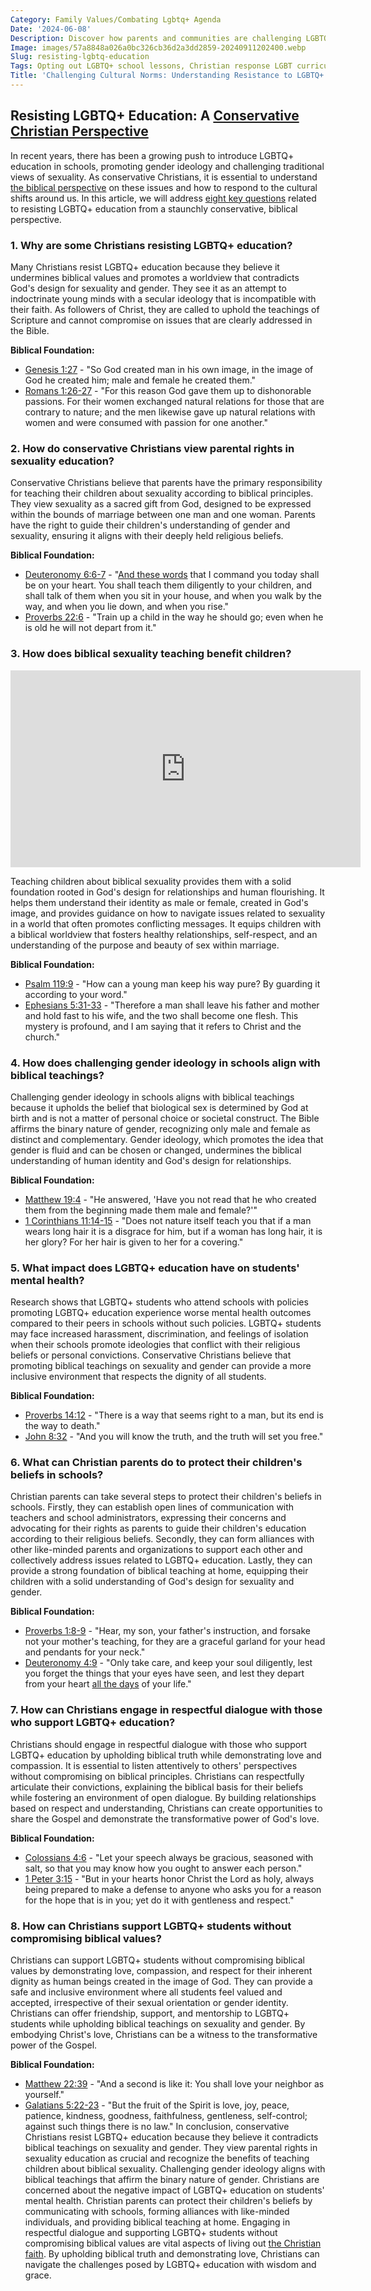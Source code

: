 ```yaml
---
Category: Family Values/Combating Lgbtq+ Agenda
Date: '2024-06-08'
Description: Discover how parents and communities are challenging LGBTQ+ education in schools, asserting parental rights and discussing biblical perspectives on sexuality with a Christian response to curriculum changes.
Image: images/57a8848a026a0bc326cb36d2a3dd2859-20240911202400.webp
Slug: resisting-lgbtq-education
Tags: Opting out LGBTQ+ school lessons, Christian response LGBT curriculum, Parental rights sexuality education, Biblical sexuality teaching children, Challenging gender ideology schools
Title: 'Challenging Cultural Norms: Understanding Resistance to LGBTQ+ Education in Christian Communities'
---
```


## Resisting LGBTQ+ Education: A [Conservative Christian Perspective](/legal-challenges)
In recent years, there has been a growing push to introduce LGBTQ+ education in schools, promoting gender ideology and challenging traditional views of sexuality. As conservative Christians, it is essential to understand [the biblical perspective](/family-structure) on these issues and how to respond to the cultural shifts around us. In this article, we will address [eight key questions](/fighting-pornography) related to resisting LGBTQ+ education from a staunchly conservative, biblical perspective.

### 1. Why are some Christians resisting LGBTQ+ education?

Many Christians resist LGBTQ+ education because they believe it undermines biblical values and promotes a worldview that contradicts God's design for sexuality and gender. They see it as an attempt to indoctrinate young minds with a secular ideology that is incompatible with their faith. As followers of Christ, they are called to uphold the teachings of Scripture and cannot compromise on issues that are clearly addressed in the Bible.

**Biblical Foundation:**
- [Genesis 1:27](https://www.bibleref.com/Genesis/1/Genesis-1-27.html) - "So God created man in his own image, in the image of God he created him; male and female he created them."
- [Romans 1:26-27](https://www.bibleref.com/Romans/1/Romans-1-26.html) - "For this reason God gave them up to dishonorable passions. For their women exchanged natural relations for those that are contrary to nature; and the men likewise gave up natural relations with women and were consumed with passion for one another."


### 2. How do conservative Christians view parental rights in sexuality education?

Conservative Christians believe that parents have the primary responsibility for teaching their children about sexuality according to biblical principles. They view sexuality as a sacred gift from God, designed to be expressed within the bounds of marriage between one man and one woman. Parents have the right to guide their children's understanding of gender and sexuality, ensuring it aligns with their deeply held religious beliefs.

**Biblical Foundation:**
- [Deuteronomy 6:6-7](https://www.bibleref.com/Deuteronomy/6/Deuteronomy-6-6.html) - "[And these words](/spiritual-formation) that I command you today shall be on your heart. You shall teach them diligently to your children, and shall talk of them when you sit in your house, and when you walk by the way, and when you lie down, and when you rise."
- [Proverbs 22:6](https://www.bibleref.com/Proverbs/22/Proverbs-22-6.html) - "Train up a child in the way he should go; even when he is old he will not depart from it."

### 3. How does biblical sexuality teaching benefit children?


<iframe width="560" height="315" src="https://www.youtube.com/embed/XA07ta2tJpQ" frameborder="0" allow="autoplay; encrypted-media" allowfullscreen></iframe>


Teaching children about biblical sexuality provides them with a solid foundation rooted in God's design for relationships and human flourishing. It helps them understand their identity as male or female, created in God's image, and provides guidance on how to navigate issues related to sexuality in a world that often promotes conflicting messages. It equips children with a biblical worldview that fosters healthy relationships, self-respect, and an understanding of the purpose and beauty of sex within marriage.

**Biblical Foundation:**
- [Psalm 119:9](https://www.bibleref.com/Psalm/119/Psalm-119-9.html) - "How can a young man keep his way pure? By guarding it according to your word."
- [Ephesians 5:31-33](https://www.bibleref.com/Ephesians/5/Ephesians-5-31.html) - "Therefore a man shall leave his father and mother and hold fast to his wife, and the two shall become one flesh. This mystery is profound, and I am saying that it refers to Christ and the church."


### 4. How does challenging gender ideology in schools align with biblical teachings?

Challenging gender ideology in schools aligns with biblical teachings because it upholds the belief that biological sex is determined by God at birth and is not a matter of personal choice or societal construct. The Bible affirms the binary nature of gender, recognizing only male and female as distinct and complementary. Gender ideology, which promotes the idea that gender is fluid and can be chosen or changed, undermines the biblical understanding of human identity and God's design for relationships.

**Biblical Foundation:**
- [Matthew 19:4](https://www.bibleref.com/Matthew/19/Matthew-19-4.html) - "He answered, 'Have you not read that he who created them from the beginning made them male and female?'"
- [1 Corinthians 11:14-15](https://www.bibleref.com/1-Corinthians/11/1-Corinthians-11-14.html) - "Does not nature itself teach you that if a man wears long hair it is a disgrace for him, but if a woman has long hair, it is her glory? For her hair is given to her for a covering."

### 5. What impact does LGBTQ+ education have on students' mental health?

Research shows that LGBTQ+ students who attend schools with policies promoting LGBTQ+ education experience worse mental health outcomes compared to their peers in schools without such policies. LGBTQ+ students may face increased harassment, discrimination, and feelings of isolation when their schools promote ideologies that conflict with their religious beliefs or personal convictions. Conservative Christians believe that promoting biblical teachings on sexuality and gender can provide a more inclusive environment that respects the dignity of all students.

**Biblical Foundation:**
- [Proverbs 14:12](https://www.bibleref.com/Proverbs/14/Proverbs-14-12.html) - "There is a way that seems right to a man, but its end is the way to death."
- [John 8:32](https://www.bibleref.com/John/8/John-8-32.html) - "And you will know the truth, and the truth will set you free."


### 6. What can Christian parents do to protect their children's beliefs in schools?

Christian parents can take several steps to protect their children's beliefs in schools. Firstly, they can establish open lines of communication with teachers and school administrators, expressing their concerns and advocating for their rights as parents to guide their children's education according to their religious beliefs. Secondly, they can form alliances with other like-minded parents and organizations to support each other and collectively address issues related to LGBTQ+ education. Lastly, they can provide a strong foundation of biblical teaching at home, equipping their children with a solid understanding of God's design for sexuality and gender.

**Biblical Foundation:**
- [Proverbs 1:8-9](https://www.bibleref.com/Proverbs/1/Proverbs-1-8.html) - "Hear, my son, your father's instruction, and forsake not your mother's teaching, for they are a graceful garland for your head and pendants for your neck."
- [Deuteronomy 4:9](https://www.bibleref.com/Deuteronomy/4/Deuteronomy-4-9.html) - "Only take care, and keep your soul diligently, lest you forget the things that your eyes have seen, and lest they depart from your heart [all the days](/10-essential-bible-verses-for-strength-and-encouragement) of your life."

### 7. How can Christians engage in respectful dialogue with those who support LGBTQ+ education?

Christians should engage in respectful dialogue with those who support LGBTQ+ education by upholding biblical truth while demonstrating love and compassion. It is essential to listen attentively to others' perspectives without compromising on biblical principles. Christians can respectfully articulate their convictions, explaining the biblical basis for their beliefs while fostering an environment of open dialogue. By building relationships based on respect and understanding, Christians can create opportunities to share the Gospel and demonstrate the transformative power of God's love.

**Biblical Foundation:**
- [Colossians 4:6](https://www.bibleref.com/Colossians/4/Colossians-4-6.html) - "Let your speech always be gracious, seasoned with salt, so that you may know how you ought to answer each person."
- [1 Peter 3:15](https://www.bibleref.com/1-Peter/3/1-Peter-3-15.html) - "But in your hearts honor Christ the Lord as holy, always being prepared to make a defense to anyone who asks you for a reason for the hope that is in you; yet do it with gentleness and respect."

### 8. How can Christians support LGBTQ+ students without compromising biblical values?

Christians can support LGBTQ+ students without compromising biblical values by demonstrating love, compassion, and respect for their inherent dignity as human beings created in the image of God. They can provide a safe and inclusive environment where all students feel valued and accepted, irrespective of their sexual orientation or gender identity. Christians can offer friendship, support, and mentorship to LGBTQ+ students while upholding biblical teachings on sexuality and gender. By embodying Christ's love, Christians can be a witness to the transformative power of the Gospel.

**Biblical Foundation:**
- [Matthew 22:39](https://www.bibleref.com/Matthew/22/Matthew-22-39.html) - "And a second is like it: You shall love your neighbor as yourself."
- [Galatians 5:22-23](https://www.bibleref.com/Galatians/5/Galatians-5-22.html) - "But the fruit of the Spirit is love, joy, peace, patience, kindness, goodness, faithfulness, gentleness, self-control; against such things there is no law."
In conclusion, conservative Christians resist LGBTQ+ education because they believe it contradicts biblical teachings on sexuality and gender. They view parental rights in sexuality education as crucial and recognize the benefits of teaching children about biblical sexuality. Challenging gender ideology aligns with biblical teachings that affirm the binary nature of gender. Christians are concerned about the negative impact of LGBTQ+ education on students' mental health. Christian parents can protect their children's beliefs by communicating with schools, forming alliances with like-minded individuals, and providing biblical teaching at home. Engaging in respectful dialogue and supporting LGBTQ+ students without compromising biblical values are vital aspects of living out [the Christian faith](/family-structure). By upholding biblical truth and demonstrating love, Christians can navigate the challenges posed by LGBTQ+ education with wisdom and grace.